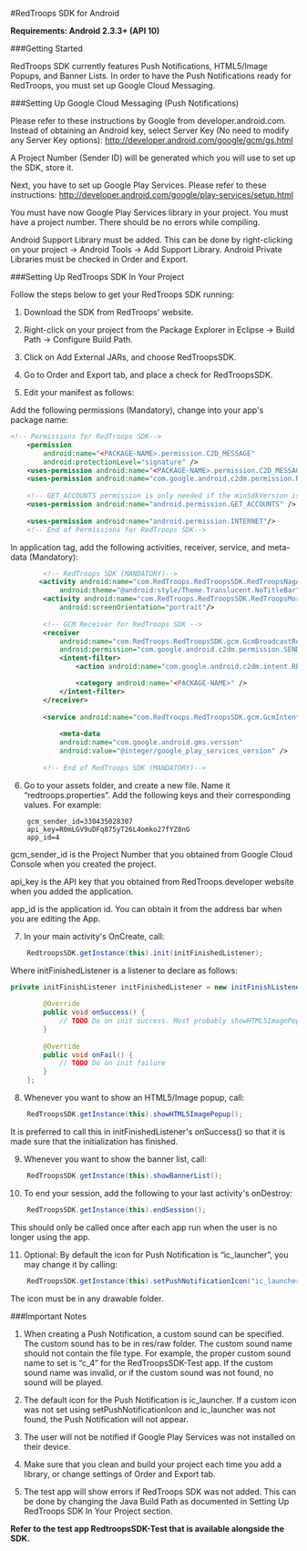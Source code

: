#RedTroops SDK for Android

**Requirements: Android 2.3.3+ (API 10)**

###Getting Started

RedTroops SDK currently features Push Notifications, HTML5/Image Popups, and Banner Lists. In order to have the Push Notifications ready for RedTroops, you must set up Google Cloud Messaging. 

###Setting Up Google Cloud Messaging (Push Notifications)

Please refer to these instructions by Google from developer.android.com. Instead of obtaining an Android key, select Server Key (No need to modify any Server Key options):
http://developer.android.com/google/gcm/gs.html

A Project Number (Sender ID) will be generated which you will use to set up the SDK, store it.

Next, you have to set up Google Play Services. Please refer to these instructions:
http://developer.android.com/google/play-services/setup.html

You must have now Google Play Services library in your project. You must have a project number. There should be no errors while compiling.

Android Support Library must be added. This can be done by right-clicking on your project → Android Tools → Add Support Library. Android Private Libraries must be checked in Order and Export.


###Setting Up RedTroops SDK In Your Project

Follow the steps below to get your RedTroops SDK running:

1) Download the SDK from RedTroops' website.

2) Right-click on your project from the Package Explorer in Eclipse → Build Path → Configure Build Path.

3) Click on Add External JARs, and choose RedTroopsSDK.

4) Go to Order and Export tab, and place a check for RedTroopsSDK.


5) Edit your manifest as follows:

Add the following permissions (Mandatory), change <PACKAGE-NAME> into your app's package name:

```xml
<!-- Permissions for RedTroops SDK-->
    <permission
        android:name="<PACKAGE-NAME>.permission.C2D_MESSAGE"
        android:protectionLevel="signature" />
    <uses-permission android:name="<PACKAGE-NAME>.permission.C2D_MESSAGE" />
    <uses-permission android:name="com.google.android.c2dm.permission.RECEIVE" />
    
    <!-- GET_ACCOUNTS permission is only needed if the minSdkVersion is lower than 14 (4.0.4), you may remove it otherwise -->
    <uses-permission android:name="android.permission.GET_ACCOUNTS" />
    
    <uses-permission android:name="android.permission.INTERNET"/>
	<!-- End of Permissions for RedTroops SDK-->
```

In application tag, add the following activities, receiver, service, and meta-data (Mandatory):
```xml
        <!-- RedTroops SDK (MANDATORY)-->
       <activity android:name="com.RedTroops.RedTroopsSDK.RedTroopsNagActivity"
            android:theme="@android:style/Theme.Translucent.NoTitleBar" />
        <activity android:name="com.RedTroops.RedTroopsSDK.RedTroopsMoreAppActivity" 
            android:screenOrientation="portrait"/>
    
        <!-- GCM Receiver for RedTroops SDK -->
        <receiver
            android:name="com.RedTroops.RedTroopsSDK.gcm.GcmBroadcastReceiver"
            android:permission="com.google.android.c2dm.permission.SEND" >
            <intent-filter>
                <action android:name="com.google.android.c2dm.intent.RECEIVE" />

                <category android:name="<PACKAGE-NAME>" />
            </intent-filter>
        </receiver>
        
        <service android:name="com.RedTroops.RedTroopsSDK.gcm.GcmIntentService" />
        
            <meta-data
            android:name="com.google.android.gms.version"
            android:value="@integer/google_play_services_version" />
            
        <!-- End of RedTroops SDK (MANDATORY)-->
```

6) Go to your assets folder, and create a new file. Name it “redtroops.properties”. Add the following keys and their corresponding values. For example:
```
	gcm_sender_id=330435028307
	api_key=R0mLGV9uDFq875yT26L4omko27fYZ8nG
	app_id=4
```

gcm_sender_id is the Project Number that you obtained from Google Cloud Console when you created the project.


api_key is the API key that you obtained from RedTroops developer website when you added the application.


app_id is the application id. You can obtain it from the address bar when you are editing the App.


7) In your main activity's OnCreate, call:
```java
	RedtroopsSDK.getInstance(this).init(initFinishedListener);
```
Where initFinishedListener is a listener to declare as follows:
```java	
private initFinishListener initFinishedListener = new initFinishListener() {
	
		@Override
		public void onSuccess() {
			// TODO Do on init success. Most probably showHTML5ImagePopup();
		}
		
		@Override
		public void onFail() {
			// TODO Do on init failure
		}
	};
```
8) Whenever you want to show an HTML5/Image popup, call:
```java
	RedTroopsSDK.getInstance(this).showHTML5ImagePopup();
```
It is preferred to call this in initFinishedListener's onSuccess() so that it is made sure that the initialization has finished.

9) Whenever you want to show the banner list, call:
```java
	RedTroopsSDK.getInstance(this).showBannerList();
```
10) To end your session, add the following to your last activity's onDestroy:
```java
	RedTroopsSDK.getInstance(this).endSession();
```
This should only be called once after each app run when the user is no longer using the app.

11) Optional: By default the icon for Push Notification is “ic_launcher”, you may change it by calling:
```java
	RedTroopsSDK.getInstance(this).setPushNotificationIcon("ic_launcher");
```
The icon must be in any drawable folder.

###Important Notes

1. When creating a Push Notification, a custom sound can be specified. The custom sound has to be in res/raw folder. The custom sound name should not contain the file type. For example, the proper custom sound name to set is “c_4” for the RedTroopsSDK-Test app. If the custom sound name was invalid, or if the custom sound was not found, no sound will be played.

2. The default icon for the Push Notification is ic_launcher. If a custom icon was not set using setPushNotificationIcon and ic_launcher was not found, the Push Notification will not appear.

3. The user will not be notified if Google Play Services was not installed on their device.

4. Make sure that you clean and build your project each time you add a library, or change settings of Order and Export tab.

5. The test app will show errors if RedTroops SDK was not added. This can be done by changing the Java Build Path as documented in Setting Up RedTroops SDK In Your Project section.

**Refer to the test app RedtroopsSDK-Test that is available alongside the SDK.**
